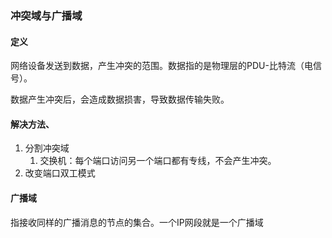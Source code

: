 ### 冲突域与广播域

#### 定义

网络设备发送到数据，产生冲突的范围。数据指的是物理层的PDU-比特流（电信号）。

数据产生冲突后，会造成数据损害，导致数据传输失败。

#### 解决方法、

1. 分割冲突域
   1. 交换机：每个端口访问另一个端口都有专线，不会产生冲突。
2. 改变端口双工模式

#### 广播域

指接收同样的广播消息的节点的集合。一个IP网段就是一个广播域

